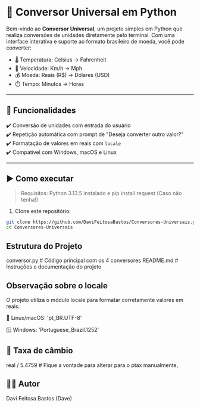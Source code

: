# 🔄 Conversor Universal em Python

Bem-vindo ao **Conversor Universal**, um projeto simples em Python que realiza conversões de unidades diretamente pelo terminal. Com uma interface interativa e suporte ao formato brasileiro de moeda, você pode converter:

- 🌡️ Temperatura: Celsius → Fahrenheit  
- 🚗 Velocidade: Km/h → Mph  
- 💰 Moeda: Reais (R$) → Dólares (USD)  
- ⏱️ Tempo: Minutos → Horas  

---

## 📌 Funcionalidades

✔️ Conversão de unidades com entrada do usuário  
✔️ Repetição automática com prompt de "Deseja converter outro valor?"  
✔️ Formatação de valores em reais com `locale`  
✔️ Compatível com Windows, macOS e Linux  

---

## ▶️ Como executar

> Requisitos: Python 3.13.5 instalado e pip install request (Caso não tenha!)

1. Clone este repositório:
```bash
git clone https://github.com/DaviFeitosaBastos/Conversores-Universais.git
cd Conversores-Universais
```
## Estrutura do Projeto
conversor.py           # Código principal com os 4 conversores
README.md              # Instruções e documentação do projeto

## Observação sobre o locale

O projeto utiliza o módulo locale para formatar corretamente valores em reais:

🐧 Linux/macOS: 'pt_BR.UTF-8'

🪟 Windows: 'Portuguese_Brazil.1252'


## 💱 Taxa de câmbio

real / 5.4759           # Fique a vontade para alterar para o ptax manualmente, 

## 👨‍💻 Autor
Davi Feitosa Bastos (Dave)
